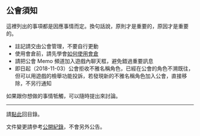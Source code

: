 ## 公會須知

這裡列出的事項都是因應事情而定。換句話說，原則才是重要的，原因才是重要的。

- 註記請交由公會管理，不要自行更動
- 使用會倉前，請先學會[如何使用會倉](https://badbadweather.github.io/bank.html)
- 請把公會 Memo 頻道加入遊戲內聊天框，避免錯過重要訊息
- 即日起（2018-11-03）公會拒收不雅名稱角色，已經在公會的角色不溯既往，但可以用遊戲的檢舉功能投訴，若發現新的不雅名稱角色加入公會，直接移除，不另行通知

如果跟你想做的事情牴觸，可以隨時提出來討論。

--- 

請[點此](https://badbadweather.github.io/)回目錄。

文件變更請參考[公開紀錄](https://github.com/badbadweather/badbadweather.github.io/commits/master/guidelines.md)，不會另外公告。
